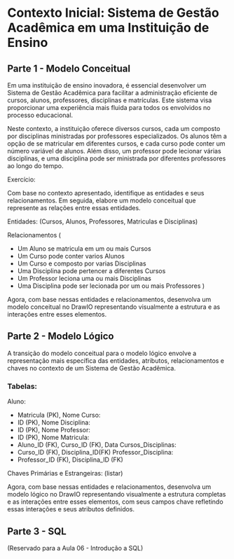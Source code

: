 # Contexto Inicial: Sistema de Gestão Acadêmica em uma Instituição de Ensino

## Parte 1 - Modelo Conceitual

Em uma instituição de ensino inovadora, é essencial desenvolver um Sistema de Gestão Acadêmica para facilitar a administração eficiente de cursos, alunos, professores, disciplinas e matrículas. Este sistema visa proporcionar uma experiência mais fluida para todos os envolvidos no processo educacional.

Neste contexto, a instituição oferece diversos cursos, cada um composto por disciplinas ministradas por professores especializados. Os alunos têm a opção de se matricular em diferentes cursos, e cada curso pode conter um número variável de alunos. Além disso, um professor pode lecionar várias disciplinas, e uma disciplina pode ser ministrada por diferentes professores ao longo do tempo.

Exercício:

Com base no contexto apresentado, identifique as entidades e seus relacionamentos. Em seguida, elabore um modelo conceitual que represente as relações entre essas entidades.

Entidades:
(Cursos, Alunos, Professores, Matriculas e Disciplinas)

Relacionamentos
(

- Um Aluno se matricula em um ou mais Cursos
- Um Curso pode conter varios Alunos
- Um Curso e composto por varias Disciplinas
- Uma Disciplina pode pertencer a diferentes Cursos
- Um Professor leciona uma ou mais Disciplinas
- Uma Disciplina pode ser lecionada por um ou mais Professores
)

Agora, com base nessas entidades e relacionamentos, desenvolva um modelo conceitual no DrawIO representando visualmente a estrutura e as interações entre esses elementos.



## Parte 2 - Modelo Lógico

A transição do modelo conceitual para o modelo lógico envolve a representação mais específica das entidades, atributos, relacionamentos e chaves no contexto de um Sistema de Gestão Acadêmica.

### Tabelas:

Aluno:
- Matricula (PK), Nome
Curso:
- ID (PK), Nome
Disciplina:
- ID (PK), Nome
Professor:
- ID (PK), Nome
Matricula:
- Aluno_ID (FK), Curso_ID (FK), Data
Cursos_Disciplinas:
- Curso_ID (FK), Disciplina_ID(FK)
Professor_Disciplina:
- Professor_ID (FK), Disciplina_ID (FK)

Chaves Primárias e Estrangeiras:
(listar)

Agora, com base nessas entidades e relacionamentos, desenvolva um modelo lógico no DrawIO representando visualmente a estrutura completas e as interações entre esses elementos, com seus campos chave refletindo essas interações e seus atributos definidos.


## Parte 3 - SQL

(Reservado para a Aula 06 - Introdução a SQL)
